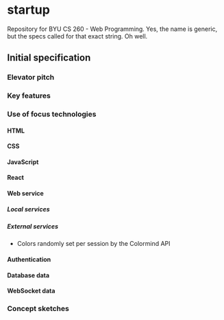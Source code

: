 # startup
Repository for BYU CS 260 - Web Programming.  Yes, the name is generic, but the specs called for that exact string.  Oh well.

## Initial specification
### Elevator pitch
### Key features
### Use of focus technologies
#### HTML
#### CSS
#### JavaScript
#### React
#### Web service
##### Local services
##### External services
* Colors randomly set per session by the Colormind API
#### Authentication
#### Database data
#### WebSocket data
### Concept sketches

